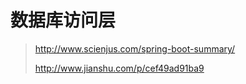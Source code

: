 # 数据库访问层

> http://www.scienjus.com/spring-boot-summary/
>
> http://www.jianshu.com/p/cef49ad91ba9 

